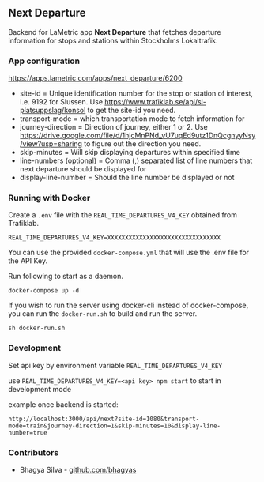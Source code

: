## Next Departure

Backend for LaMetric app **Next Departure** that fetches departure information for stops and stations within Stockholms Lokaltrafik.

### App configuration

https://apps.lametric.com/apps/next_departure/6200

* site-id = Unique identification number for the stop or station of interest, i.e. 9192 for Slussen. Use https://www.trafiklab.se/api/sl-platsuppslag/konsol to get the site-id you need.
* transport-mode = which transportation mode to fetch information for
* journey-direction = Direction of journey, either 1 or 2. Use https://drive.google.com/file/d/1hjcMnPNd_vU7uqEd9utz1DnQcgnyyNsy/view?usp=sharing to figure out the direction you need.
* skip-minutes = Will skip displaying departures within specified time
* line-numbers (optional) = Comma (,) separated list of line numbers that next departure should be displayed for
* display-line-number = Should the line number be displayed or not

### Running with Docker

Create a `.env` file with the `REAL_TIME_DEPARTURES_V4_KEY` obtained from Trafiklab.

```
REAL_TIME_DEPARTURES_V4_KEY=XXXXXXXXXXXXXXXXXXXXXXXXXXXXXXXX
```

You can use the provided `docker-compose.yml` that will use the .env file for the API Key.

Run following to start as a daemon.

```
docker-compose up -d
```

If you wish to run the server using docker-cli instead of docker-compose, you can run the `docker-run.sh` to build and run the server.

```
sh docker-run.sh
```

### Development

Set api key by environment variable `REAL_TIME_DEPARTURES_V4_KEY`

use `REAL_TIME_DEPARTURES_V4_KEY=<api key> npm start` to start in development mode

example once backend is started:
```
http://localhost:3000/api/next?site-id=1080&transport-mode=train&journey-direction=1&skip-minutes=10&display-line-number=true
```

### Contributors
- Bhagya Silva - [github.com/bhagyas](https://github.com/bhagyas)
